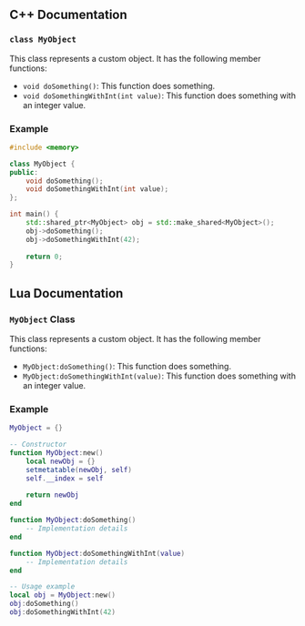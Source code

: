 ## C++ Documentation

### `class MyObject`

This class represents a custom object. It has the following member functions:

- `void doSomething()`: This function does something.
- `void doSomethingWithInt(int value)`: This function does something with an integer value.

### Example

```cpp
#include <memory>

class MyObject {
public:
    void doSomething();
    void doSomethingWithInt(int value);
};

int main() {
    std::shared_ptr<MyObject> obj = std::make_shared<MyObject>();
    obj->doSomething();
    obj->doSomethingWithInt(42);
    
    return 0;
}
```

## Lua Documentation

### `MyObject` Class

This class represents a custom object. It has the following member functions:

- `MyObject:doSomething()`: This function does something.
- `MyObject:doSomethingWithInt(value)`: This function does something with an integer value.
  
### Example

```lua
MyObject = {}

-- Constructor
function MyObject:new()
    local newObj = {}
    setmetatable(newObj, self)
    self.__index = self
    
    return newObj
end

function MyObject:doSomething()
    -- Implementation details
end

function MyObject:doSomethingWithInt(value)
    -- Implementation details
end

-- Usage example
local obj = MyObject:new()
obj:doSomething()
obj:doSomethingWithInt(42)

```